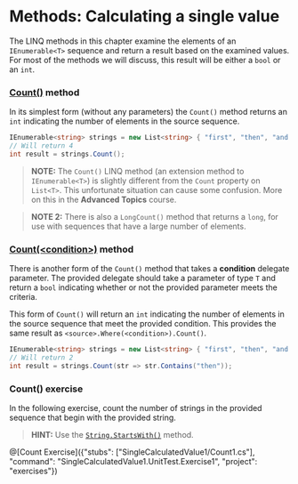[//]: # (GENERATED FILE -- DO NOT EDIT)
# Methods: Calculating a single value

The LINQ methods in this chapter examine the elements of an `IEnumerable<T>` sequence and return a result based on the examined values. For most of the methods we will discuss, this result will be either a `bool` or an `int`.

### [Count()](https://msdn.microsoft.com/en-us/library/bb338038%28v=vs.110%29.aspx) method
In its simplest form (without any parameters) the `Count()` method returns an `int` indicating the number of elements in the source sequence.

```csharp
IEnumerable<string> strings = new List<string> { "first", "then", "and then", "finally" };
// Will return 4
int result = strings.Count();
```

> **NOTE:** The `Count()` LINQ method (an extension method to `IEnumerable<T>`) is slightly different from the `Count` property on `List<T>`. This unfortunate situation can cause some confusion. More on this in the **Advanced Topics** course.

> **NOTE 2:** There is also a `LongCount()` method that returns a `long`, for use with sequences that have a large number of elements.

### [Count(&lt;condition&gt;)](https://msdn.microsoft.com/en-us/library/bb535181%28v=vs.110%29.aspx) method
There is another form of the `Count()` method that takes a **condition** delegate parameter. The provided delegate should take a parameter of type `T` and return a `bool` indicating whether or not the provided parameter meets the criteria.

This form of `Count()` will return an `int` indicating the number of elements in the source sequence that meet the provided condition. This provides the same result as `<source>.Where(<condition>).Count()`.

```csharp
IEnumerable<string> strings = new List<string> { "first", "then", "and then", "finally" };
// Will return 2
int result = strings.Count(str => str.Contains("then"));
```

### Count() exercise
In the following exercise, count the number of strings in the provided sequence that begin with the provided string.

> **HINT:** Use the [`String.StartsWith()`](https://msdn.microsoft.com/en-us/library/baketfxw%28v=vs.110%29.aspx) method.

@[Count Exercise]({"stubs": ["SingleCalculatedValue1/Count1.cs"], "command": "SingleCalculatedValue1.UnitTest.Exercise1", "project": "exercises"})
